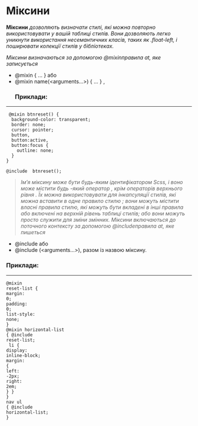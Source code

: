 
# Міксини
**Міксини** *дозволяють визначати стилі, які можна повторно використовувати у вашій таблиці стилів. Вони дозволяють легко уникнути використання несемантичних класів, таких як .float-left, і поширювати колекції стилів у бібліотеках.*

*Міксини визначаються за допомогою @mixinправила at, яке записується*
+ @mixin <name> { ... } або 
+ @mixin name(<arguments...>) { ... } ,
  ### Приклади:
---
```
 @mixin btnreset() {
  background-color: transparent;
  border: none;
  cursor: pointer;
  button,
  button:active,
  button:focus {
    outline: none;
  }
} 
``` 
  ``@include  btnreset();``
 
> *Ім’я міксину може бути будь-яким ідентифікатором Scss, і воно може містити будь -який оператор , крім операторів верхнього рівня . Їх можна використовувати для інкапсуляції стилів, які можна вставити в одне правило стилю ; вони можуть містити власні правила стилю, які можуть бути вкладені в інші правила або включені на верхній рівень таблиці стилів; або вони можуть просто служити для зміни змінних.
>Міксини включаються до поточного контексту за допомогою @includeправила at, яке пишеться*
  >>
  + @include <name>або
  + @include <name>(<arguments...>), разом із назвою міксину.

 ### Приклади:
--- 
 <code><span class="k">@mixin</span> <span class="nf">reset-list</span> <span class="p">{</span>
  <span class="nl">margin</span><span class="p">:</span> <span class="m">0</span><span class="p">;</span>
  <span class="nl">padding</span><span class="p">:</span> <span class="m">0</span><span class="p">;</span>
  <span class="nl">list-style</span><span class="p">:</span> <span class="nb">none</span><span class="p">;</span>
<span class="p">}</span><font></font>
<font></font>
<span class="k">@mixin</span> <span class="nf">horizontal-list</span> <span class="p">{</span>
  <span class="k">@include</span> <span class="nd">reset-list</span><span class="p">;</span><font></font>
<font></font>
  <span class="nt">li</span> <span class="p">{</span>
    <span class="nl">display</span><span class="p">:</span> <span class="n">inline-block</span><span class="p">;</span>
    <span class="nl">margin</span><span class="p">:</span> <span class="p">{</span>
      <span class="nl">left</span><span class="p">:</span> <span class="m">-2px</span><span class="p">;</span>
      <span class="nl">right</span><span class="p">:</span> <span class="m">2em</span><span class="p">;</span>
    <span class="p">}</span>
  <span class="p">}</span>
<span class="p">}</span><font></font>
<font></font>
<span class="nt">nav</span> <span class="nt">ul</span> <span class="p">{</span>
  <span class="k">@include</span> <span class="nd">horizontal-list</span><span class="p">;</span>
<span class="p">}</span>
</code>
